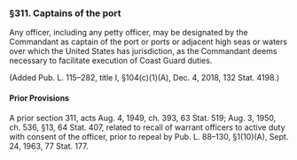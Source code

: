 ### §311. Captains of the port ###

Any officer, including any petty officer, may be designated by the Commandant as captain of the port or ports or adjacent high seas or waters over which the United States has jurisdiction, as the Commandant deems necessary to facilitate execution of Coast Guard duties.

(Added Pub. L. 115–282, title I, §104(c)(1)(A), Dec. 4, 2018, 132 Stat. 4198.)

#### Prior Provisions ####

A prior section 311, acts Aug. 4, 1949, ch. 393, 63 Stat. 519; Aug. 3, 1950, ch. 536, §13, 64 Stat. 407, related to recall of warrant officers to active duty with consent of the officer, prior to repeal by Pub. L. 88–130, §1(10)(A), Sept. 24, 1963, 77 Stat. 177.